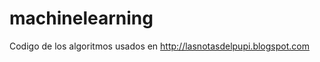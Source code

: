 machinelearning
===============

Codigo de los algoritmos usados en http://lasnotasdelpupi.blogspot.com
